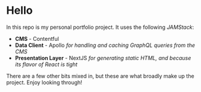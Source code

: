 # Hello

In this repo is my personal portfolio project. It uses the following _JAMStack_:

- **CMS** - Contentful
- **Data Client** - Apollo _for handling and caching GraphQL queries from the CMS_
- **Presentation Layer** - NextJS _for generating static HTML, and because its flavor of React is tight_

There are a few other bits mixed in, but these are what broadly make up the project. Enjoy looking through!
